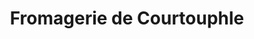---
title: "Fromagerie de Courtouphle"
url: /matafelon-granges/fromagerie-de-courtouphle/
shop: Käse
---